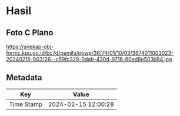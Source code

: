 # Hasil

## Foto C Plano

https://sirekap-obj-formc.kpu.go.id/bc7d/pemilu/ppwp/36/74/01/10/03/3674011003023-20240215-003126--c59fc329-0dab-430d-9716-60ed8e503b84.jpg


## Metadata

| Key        | Value               |
| ---------- | ------------------- |
| Time Stamp | 2024-02-15 12:00:28 |



